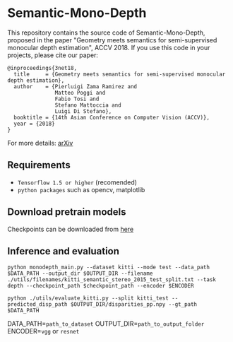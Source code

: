 # Semantic-Mono-Depth

This repository contains the source code of Semantic-Mono-Depth, proposed in the paper "Geometry meets semantics for semi-supervised monocular depth estimation", ACCV 2018.
If you use this code in your projects, please cite our paper:

```
@inproceedings{3net18,
  title     = {Geometry meets semantics for semi-supervised monocular depth estimation},
  author    = {Pierluigi Zama Ramirez and
               Matteo Poggi and
               Fabio Tosi and
               Stefano Mattoccia and
               Luigi Di Stefano},
  booktitle = {14th Asian Conference on Computer Vision (ACCV)},
  year = {2018}
}
```

For more details:
[arXiv](https://arxiv.org/abs/1810.04093)

## Requirements

* `Tensorflow 1.5 or higher` (recomended) 
* `python packages` such as opencv, matplotlib

## Download pretrain models
Checkpoints can be downloaded from [here](https://drive.google.com/open?id=1n4qPzso_uyodgevi3w0qCXduTsPXqlub)

## Inference and evaluation
```
python monodepth_main.py --dataset kitti --mode test --data_path $DATA_PATH --output_dir $OUTPUT_DIR --filename ./utils/filenames/kitti_semantic_stereo_2015_test_split.txt --task depth --checkpoint_path $checkpoint_path --encoder $ENCODER

python ./utils/evaluate_kitti.py --split kitti_test --predicted_disp_path $OUTPUT_DIR/disparities_pp.npy --gt_path $DATA_PATH 
```

DATA_PATH=`path_to_dataset`
OUTPUT_DIR=`path_to_output_folder`
ENCODER=`vgg` or `resnet`